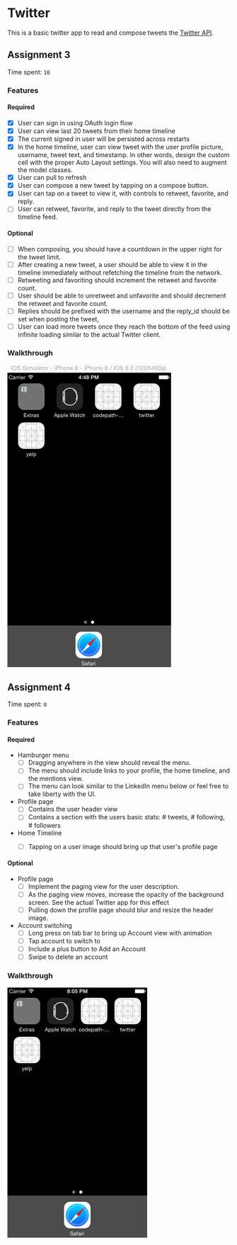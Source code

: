 # Twitter

This is a basic twitter app to read and compose tweets the [Twitter API](https://apps.twitter.com/).


## Assignment 3

Time spent: `10`

### Features

#### Required

- [x] User can sign in using OAuth login flow
- [x] User can view last 20 tweets from their home timeline
- [x] The current signed in user will be persisted across restarts
- [x] In the home timeline, user can view tweet with the user profile picture, username, tweet text, and timestamp.  In other words, design the custom cell with the proper Auto Layout settings.  You will also need to augment the model classes.
- [x] User can pull to refresh
- [x] User can compose a new tweet by tapping on a compose button.
- [x] User can tap on a tweet to view it, with controls to retweet, favorite, and reply.
- [ ] User can retweet, favorite, and reply to the tweet directly from the timeline feed.

#### Optional

- [ ] When composing, you should have a countdown in the upper right for the tweet limit.
- [ ] After creating a new tweet, a user should be able to view it in the timeline immediately without refetching the timeline from the network.
- [ ] Retweeting and favoriting should increment the retweet and favorite count.
- [ ] User should be able to unretweet and unfavorite and should decrement the retweet and favorite count.
- [ ] Replies should be prefixed with the username and the reply_id should be set when posting the tweet,
- [ ] User can load more tweets once they reach the bottom of the feed using infinite loading similar to the actual Twitter client.

### Walkthrough

![Video Walkthrough](demo3.gif)



## Assignment 4

Time spent: `0`

### Features

#### Required

- Hamburger menu
  - [ ] Dragging anywhere in the view should reveal the menu.
  - [ ] The menu should include links to your profile, the home timeline, and the mentions view.
  - [ ] The menu can look similar to the LinkedIn menu below or feel free to take liberty with the UI.
- Profile page
  - [ ] Contains the user header view
  - [ ] Contains a section with the users basic stats: # tweets, # following, # followers
- Home Timeline
  - [ ] Tapping on a user image should bring up that user's profile page


#### Optional

- Profile page
  - [ ] Implement the paging view for the user description.
  - [ ] As the paging view moves, increase the opacity of the background screen. See the actual Twitter app for this effect
  - [ ] Pulling down the profile page should blur and resize the header image.
- Account switching
  - [ ] Long press on tab bar to bring up Account view with animation
  - [ ] Tap account to switch to
  - [ ] Include a plus button to Add an Account
  - [ ] Swipe to delete an account

### Walkthrough

![Video Walkthrough](demo4.gif)
